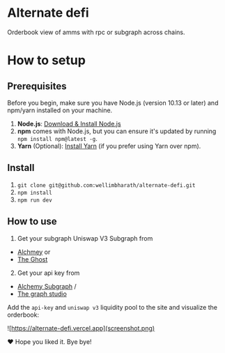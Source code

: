 # Alternate defi

Orderbook view of amms with rpc or subgraph across chains.


# How to setup


## Prerequisites

Before you begin, make sure you have Node.js (version 10.13 or later) and npm/yarn installed on your machine.

1. **Node.js**: [Download & Install Node.js](https://nodejs.org/en/download/)
2. **npm** comes with Node.js, but you can ensure it's updated by running `npm install npm@latest -g`.
3. **Yarn** (Optional): [Install Yarn](https://yarnpkg.com/getting-started/install) (if you prefer using Yarn over npm).



## Install

1. `git clone git@github.com:wellimbharath/alternate-defi.git`
2. `npm install`
3. `npm run dev`


## How to use

1. Get your subgraph Uniswap V3 Subgraph from
  - [Alchmey](https://subgraphs.alchemy.com/subgraphs/5603) or
  - [The Ghost ](https://thegraph.com/explorer/subgraphs/5zvR82QoaXYFyDEKLZ9t6v9adgnptxYpKpSbxtgVENFV?view=Query&chain=arbitrum-one)

2. Get your api key from
- [Alchemy Subgraph](https://subgraphs.alchemy.com/subgraphs/5603) /
- [The graph studio](https://thegraph.com/studio/)

Add the `api-key` and `uniswap v3` liquidity pool to the site and visualize the orderbook:

![https://alternate-defi.vercel.app](screenshot.png)


❤️ Hope you liked it. Bye bye!
